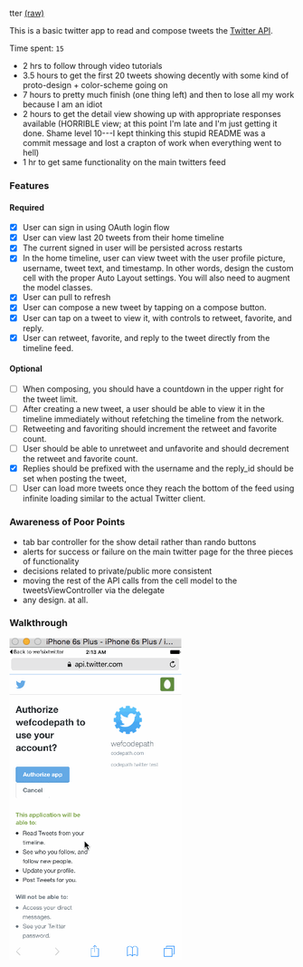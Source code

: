 tter [(raw)](https://gist.githubusercontent.com/timothy1ee/b9b1860c8ecb4b0b1c18/raw/2adc3f63677d81644e00245cee891eee88907767/gistfile1.md)

This is a basic twitter app to read and compose tweets the [Twitter API](https://apps.twitter.com/).

Time spent: `15`

- 2 hrs to follow through video tutorials
- 3.5 hours to get the first 20 tweets showing decently with some kind of proto-design + color-scheme going on
- 7 hours to pretty much finish (one thing left) and then to lose all my work because I am an idiot
- 2 hours to get the detail view showing up with appropriate responses available (HORRIBLE view; at this point I'm late and I'm just getting it done. Shame level 10---I kept thinking this stupid README was a commit message and lost a crapton of work when everything went to hell)
- 1 hr to get same functionality on the main twitters feed


### Features

#### Required

- [x] User can sign in using OAuth login flow
- [x] User can view last 20 tweets from their home timeline
- [x] The current signed in user will be persisted across restarts
- [x] In the home timeline, user can view tweet with the user profile picture, username, tweet text, and timestamp.  In other words, design the custom cell with the proper Auto Layout settings.  You will also need to augment the model classes.
- [x] User can pull to refresh
- [x] User can compose a new tweet by tapping on a compose button.
- [x] User can tap on a tweet to view it, with controls to retweet, favorite, and reply.
- [x] User can retweet, favorite, and reply to the tweet directly from the timeline feed.

#### Optional

- [ ] When composing, you should have a countdown in the upper right for the tweet limit.
- [ ] After creating a new tweet, a user should be able to view it in the timeline immediately without refetching the timeline from the network.
- [ ] Retweeting and favoriting should increment the retweet and favorite count.
- [ ] User should be able to unretweet and unfavorite and should decrement the retweet and favorite count.
- [x] Replies should be prefixed with the username and the reply_id should be set when posting the tweet,
- [ ] User can load more tweets once they reach the bottom of the feed using infinite loading similar to the actual Twitter client.

### Awareness of Poor Points

- tab bar controller for the show detail rather than rando buttons
- alerts for success or failure on the main twitter page for the three pieces of functionality
- decisions related to private/public more consistent
- moving the rest of the API calls from the cell model to the tweetsViewController via the delegate
- any design. at all.

### Walkthrough

![Video Walkthrough](3.gif)
